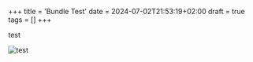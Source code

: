 +++
title = 'Bundle Test'
date = 2024-07-02T21:53:19+02:00
draft = true
tags = []
+++

test

![test](/icon.png)
